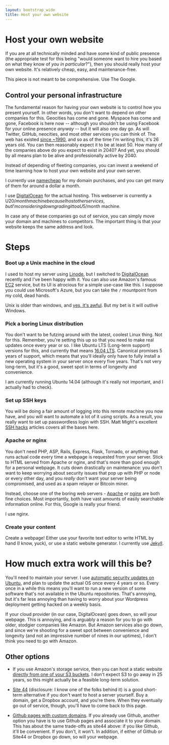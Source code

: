 ```yaml
---
layout: bootstrap_wide
title: Host your own website
---
```


# Host your own website

If you are at all technically minded and have some kind of public
presence (the appropriate test for this being "would someone want to
hire you based on what they know of *you in particular*?"), then you
should really host your own website. It's relatively cheap, easy, and
maintenance-free. 

This piece is not meant to be comprehensive. Use The Google.

## Control your personal infrastructure

The fundamental reason for having your own website is to control how
you present yourself. In other words, you don't want to depend on
other companies for this. Geocities has come and gone. Myspace has
come and gone, Facebook is here now -- although you shouldn't be using
Facebook for your online presence *anyway* -- but it will also one day go. As
will Twitter, GitHub, neocities, and most other services you can think
of. The web has existed
[since ~1990](https://en.wikipedia.org/wiki/History_of_the_World_Wide_Web),
and so as of the time I'm writing this, it's 26 years old. You can
then reasonably expect it to be at least 50. How many of the companies
above do you expect to exist in 2040? And yet, you should by all means
plan to be alive and professionally active by 2040.

Instead of depending of fleeting companies, you can invest a weekend
of time learning how to host your own website and your own server.

I currently use [namecheap](http://www.namecheap.com) for my domain
purchases, and you can get many of them for around a dollar a month.

I use [DigitalOcean](http://www.digitalocean.com) for the actual
hosting. This webserver is currently a U$20/month machine because I host
other services, but I'm considering downgrading it to a U$5/month
machine.

In case any of these companies go out of service, you can simply move
your domain and machines to competitors. The important thing is that
your website keeps the same address and look.

# Steps

### Boot up a Unix machine in the cloud

I used to host my server using [Linode](http://www.linode.com), but I
switched to [DigitalOcean](http://www.digitalocean.com) recently and
I've been happy with it. You can also use Amazon's famous
[EC2](https://aws.amazon.com/ec2/) service, but its UI is atrocious
for a simple use-case like this. I suppose you could use Microsoft's
Azure, but you can take the `/` mountpoint from my cold, dead hands.

Unix is older than windows, and
[yes, it's awful](https://en.wikipedia.org/wiki/The_Unix-Haters_Handbook). But
my bet is it will outlive Windows.

### Pick a boring Linux distribution

You don't want to be futzing around with the latest, coolest Linux
thing. Not for this. Remember, you're setting this up so that you need
to make real updates once every year or so. I like
Ubuntu LTS (Long-term support) versions for this, and currently that
means [16.04 LTS](http://releases.ubuntu.com/16.04/). Canonical
promises 5 years of support, which means that you'll ideally only have
to fully install a new operating system in your server once every five
years. That's not very long-term, but it's a good, sweet spot in
terms of longevity and convenience.

I am currently running Ubuntu 14.04 (although it's really not
important, and I actually had to check).

### Set up SSH keys

You will be doing a fair amount of logging into this remote machine
you now have, and you will want to automate a lot of it using
scripts. As a result, you really want to set up passwordless login
with SSH. Matt Might's excellent
[SSH hacks](http://matt.might.net/articles/ssh-hacks/) articles covers
all the bases here.

### Apache or nginx

You don't need PHP, ASP, Rails, Express, Flask, Tornado, or anything
that runs actual code every time a webpage is requested from your
server. Stick to HTML served from Apache or nginx, and that's more than
good enough for a personal webpage. It cuts down drastically on
maintenance: you don't want to keep worrying about security issues
that pop up with PHP or node or every other day, and you *really*
don't want your server being compromised, and used as a spam relayer
or Bitcoin miner.

Instead, choose one of the boring web servers - [Apache](https://httpd.apache.org/) or
[nginx](https://www.nginx.com/resources/wiki/) are both fine
choices. Most importantly, both have vast amounts of easily
searchable information online. For this, Google is really your friend.

I use nginx.

### Create your content

Create a webpage! Either use your favorite text editor to write HTML
by hand (I know, yuck), or use a static website generator. I currently
use [Jekyll](https://jekyllrb.com/).

# How much extra work will this be?

You'll need to maintain your server. I use
[automatic security updates on Ubuntu](https://help.ubuntu.com/community/AutomaticSecurityUpdates),
and plan to update the actual OS once every 4 years or so. Every once
in a while this means you'll want to run a new version of some
software that's not available in the Ubuntu repositories. That's
annoying, but it's far less annoying than having to worry about your
Wordpress deployment getting hacked on a weekly basis.

If your cloud provider (in our case, DigitalOcean) goes down, so will
your webpage. This is annoying, and is arguably a reason for you to go
with older, stodgier companies like Amazon. But Amazon services also go down,
and since we're shooting for a sweet spot between convenience and
longevity (and not an impressive number of nines in our uptimes), I
don't think you need to go with Amazon.

## Other options

* If you use Amazon's storage service, then you can host a static
  website
  [directly from one of your S3 buckets](http://docs.aws.amazon.com/AmazonS3/latest/dev/WebsiteHosting.html). I
  don't expect S3 to go away in 25 years, so this might actually be a
  feasible long-term solution.

* [Site 44](https://www.site44.com/) (disclosure: I know one of the
  folks behind it) is a good short-term alternative if you don't want
  to host a server yourself. Buy a domain, get a Dropbox account, and
  you're there. When they eventually go out of service, though, you'll
  have to come back to this page.

* [Github pages with custom domains](
  https://help.github.com/articles/using-a-custom-domain-with-github-pages/). 
  If you already use Github, another option you have is to use
  Github pages and associate it to your domain. This has about the
  same trade-offs as site44 above: if you like Github, it'll be
  convenient. If you don't, it won't. In addition, if either of Github
  or Site44 or Dropbox go down, so will your webpage.
